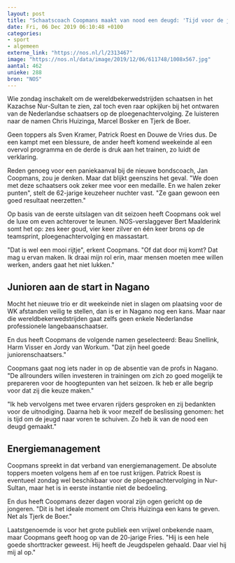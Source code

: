 ```yaml
---
layout: post
title: "Schaatscoach Coopmans maakt van nood een deugd: 'Tijd voor de jeugd'"
date: Fri, 06 Dec 2019 06:10:48 +0100
categories: 
- sport 
- algemeen 
externe_link: "https://nos.nl/l/2313467"
image: "https://nos.nl/data/image/2019/12/06/611748/1008x567.jpg"
aantal: 462
unieke: 288
bron: "NOS"
---
```


<p>Wie zondag inschakelt om de wereldbekerwedstrijden schaatsen in het Kazachse Nur-Sultan te zien, zal toch even raar opkijken bij het ontwaren van de Nederlandse schaatsers op de ploegenachtervolging. Ze luisteren naar de namen Chris Huizinga, Marcel Bosker en Tjerk de Boer.</p>
<p>Geen toppers als Sven Kramer, Patrick Roest en Douwe de Vries dus. De een kampt met een blessure, de ander heeft komend weekeinde al een overvol programma en de derde is druk aan het trainen, zo luidt de verklaring.</p>
<p>Reden genoeg voor een paniekaanval bij de nieuwe bondscoach, Jan Coopmans, zou je denken. Maar dat blijkt geenszins het geval. "We doen met deze schaatsers ook zeker mee voor een medaille. En we halen zeker punten", stelt de 62-jarige keuzeheer nuchter vast. "Ze gaan gewoon een goed resultaat neerzetten."</p>
<p>Op basis van de eerste uitslagen van dit seizoen heeft Coopmans ook wel de luxe om even achterover te leunen. NOS-verslaggever Bert Maalderink somt het op: zes keer goud, vier keer zilver en één keer brons op de teamsprint, ploegenachtervolging en massastart.</p>
<p>"Dat is wel een mooi rijtje", erkent Coopmans. "Of dat door mij komt? Dat mag u ervan maken. Ik draai mijn rol erin, maar mensen moeten mee willen werken, anders gaat het niet lukken."</p>
<h2>Junioren aan de start in Nagano</h2>
<p>Mocht het nieuwe trio er dit weekeinde niet in slagen om plaatsing voor de WK afstanden veilig te stellen, dan is er in Nagano nog een kans. Maar naar die wereldbekerwedstrijden gaat zelfs geen enkele Nederlandse professionele langebaanschaatser.</p>
<p>En dus heeft Coopmans de volgende namen geselecteerd: Beau Snellink, Harm Visser en Jordy van Workum. "Dat zijn heel goede juniorenschaatsers."</p>
<p>Coopmans gaat nog iets nader in op de absentie van de profs in Nagano. "De allrounders willen investeren in trainingen om zich zo goed mogelijk te prepareren voor de hoogtepunten van het seizoen. Ik heb er alle begrip voor dat zij die keuze maken."</p>
<p>"Ik heb vervolgens met twee ervaren rijders gesproken en zij bedankten voor de uitnodiging. Daarna heb ik voor mezelf de beslissing genomen: het is tijd om de jeugd naar voren te schuiven. Zo heb ik van de nood een deugd gemaakt."</p>
<h2>Energiemanagement</h2>
<p>Coopmans spreekt in dat verband van energiemanagement. De absolute toppers moeten volgens hem af en toe rust krijgen. Patrick Roest is eventueel zondag wel beschikbaar voor de ploegenachtervolging in Nur-Sultan, maar het is in eerste instantie niet de bedoeling.</p>
<p>En dus heeft Coopmans dezer dagen vooral zijn ogen gericht op de jongeren. "Dit is het ideale moment om Chris Huizinga een kans te geven. Net als Tjerk de Boer."</p>
<p>Laatstgenoemde is voor het grote publiek een vrijwel onbekende naam, maar Coopmans geeft hoog op van de 20-jarige Fries. "Hij is een hele goede shorttracker geweest. Hij heeft de Jeugdspelen gehaald. Daar viel hij mij al op."</p>
